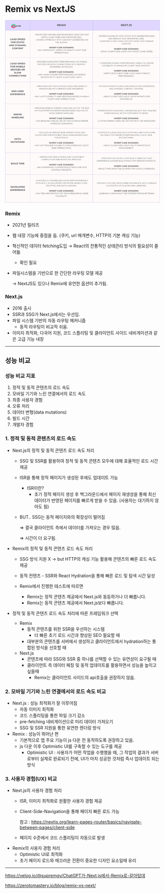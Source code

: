 # Remix vs NextJS

![image.png](image.png)

### Remix

- 2021년 릴리즈
- 웹 내장 기능에 중점을 둠. (쿠키, url 매개변수, HTTP의 기본 캐싱 기능)
- 혁신적인 데이터 fetching도입 → React의 전통적인 상태관리 방식의 필요성이 줄어듦
    - 확인 필요
- 파일시스템을 기반으로 한 간단한 라우팅 모델 제공
    
    → NextJS도 있으나 Remix에 유연한 옵션이 추가됨.
    

### Next.js

- 2016 출시
- SSR과 SSG가 Next.js에서는 우선임.
- 파일 시스템 기반의 자동 라우팅 메커니즘
    - 동적 라우팅이 비교적 쉬움.
- 이미지 최적화, 다국어 지원, 코드 스플리팅 및 클라이언트 사이드 네비게이션과 같은 고급 기능 내장

---

## 성능 비교

### 성능 비교 지표

1. 정적 및 동적 콘텐츠의 로드 속도
2. 모바일 기기와 느린 연결에서의 로드 속도
3. 최종 사용자 경험
4. 오류 처리
5. 데이터 변형(data mutations)
6. 빌드 시간
7. 개발자 경험

### 1. 정적 및 동적 콘텐츠의 로드 속도

- Next.js의 정적 및 동적 콘텐츠 로드 속도 처리
    - SSG 및 SSR를 활용하여 정적 및 동적 콘텐츠 모두에 대해 효율적인 로드 시간 제공
    - ISR을 통해 정적 페이지가 생성된 후에도 업데이트 가능
        - ISR이란?
            - 초기 정적 페이지 생성 후 백그라운드에서 페이지 재생성을 통해 최신 데이터가 반영된 페이지를 빠르게 받을 수 있음. (사용자는 대기하지 않아도 됨)
    - BUT.. SSG는 동적 페이지와의 확장성이 떨어짐
        
        ⇒ 결국 클라이언트 측에서 데이터를 가져오는 경우 많음.
        
        ⇒ 시간이 더 요구됨.
        

- Remix의 정적 및 동적 콘텐츠 로드 속도 처리
    - SSG 방식 지원 X → but HTTP의 캐싱 기능 활용해 콘텐츠의 빠른 로드 속도 제공
    - 동적 컨텐츠 - SSR와 React Hydration을 통해 빠른 로드 및 탐색 시간 달성
    
    - Remix에서 진행한 테스트에 따르면
        - Remix는 정적 콘텐츠 제공에서 Next.js와 동등하거나 더 빠릅니다.
        - Remix는 동적 콘텐츠 제공에서 Next.js보다 빠릅니다.

- 정적 및 동적 콘텐츠 로드 속도 처리에 따른 프레임워크 선택
    - Remix
        - 동적 콘텐츠를 위한 SSR을 우선하는 시스템
            - 더 빠른 초기 로드 시간과 향상된 SEO 필요할 때
        - 대부분의 콘텐츠를 서버에서 생성하고 클라이언트에서 hydration하는 통합된 방식을 선호할 때
    - Next.js
        - 콘텐츠에 따라 SSG와 SSR 중 하나를 선택할 수 있는 유연성이 요구될 때
        - 클라이언트 측 데이터 페칭 및 동적 업데이트를 활용하면서 성능을 높이고 싶을때
            - Remix는 클라이언트 사이드의 api호출을 권장하지 않음.
    

### 2. 모바일 기기와 느린 연결에서의 로드 속도 비교

- Next.js : 성능 최적화가 잘 이루어짐
    - 자동 이미지 최적화
    - 코드 스플리팅을 통한 파일 크기 감소
    - pre-fetching 네비게이션으로 미리 데이터 가져오기
    - SSG 및 SSR 지원을 통한 유연한 렌더링 방식
- Remix : 성능이 뛰어난 편
    - 기본적으로 앱 주요 기능이 js 다운 전 동작하도록 권장하고 있음.
    - js 다운 이후 Optimistic UI를 구축할 수 있는 도구를 제공
        - Optimistic UI : 사용자가 어떤 작업을 수행했을 때, 그 작업의 결과가 서버로부터 실제로 완료되기 전에, UI가 마치 성공한 것처럼 즉시 업데이트 되는 방식

### 3. 사용자 경험(UX) 비교

- Next.js의 사용자 경험 처리
    - ISR, 이미지 최적화로 원활한 사용자 경험 제공
    - Client-Side-Navigation을 통해 페이지 빠른 로드 가능
        
        참고 : https://nextjs.org/learn-pages-router/basics/navigate-between-pages/client-side
        
    - 페이지 수준에서 코드 스플리팅이 자동으로 발생
- Remix의 사용자 경험 처리
    - Optimistic UI로 최적화
    - 초기 페이지 로드와 매끄러운 전환이 중요한 디자인 요소일때 유리

---

https://velog.io/@supremgy/ChatGPT가-Next.js에서-Remix로-갈아탔데

https://zerotomastery.io/blog/remix-vs-next/